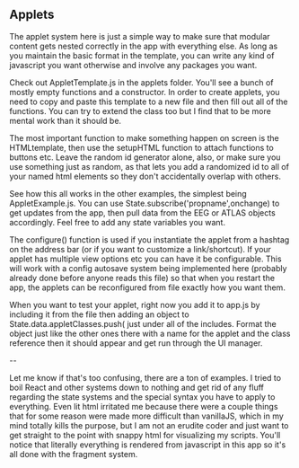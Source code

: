 ## Applets
The applet system here is just a simple way to make sure that modular content gets nested correctly in the app with everything else. As long as you maintain the basic format in the template, you can write any kind of javascript you want otherwise and involve any packages you want.

Check out AppletTemplate.js in the applets folder. You'll see a bunch of mostly empty functions and a constructor. In order to create applets, you need to copy and paste this template to a new file and then fill out all of the functions. You can try to extend the class too but I find that to be more mental work than it should be. 

The most important function to make something happen on screen is the HTMLtemplate, then use the setupHTML function to attach functions to buttons etc. Leave the random id generator alone, also, or make sure you use something just as random, as that lets you add a randomized id to all of your named html elements so they don't accidentally overlap with others. 

See how this all works in the other examples, the simplest being AppletExample.js. You can use State.subscribe('propname',onchange) to get updates from the app, then pull data from the EEG or ATLAS objects accordingly. Feel free to add any state variables you want. 

The configure() function is used if you instantiate the applet from a hashtag on the address bar (or if you want to customize a link/shortcut). If your applet has multiple view options etc you can have it be configurable. This will work with a config autosave system being implemented here (probably already done before anyone reads this file) so that when you restart the app, the applets can be reconfigured from file exactly how you want them.

When you want to test your applet, right now you add it to app.js by including it from the file then adding an object to 
State.data.appletClasses.push( just under all of the includes. Format the object just like the other ones there with a name for the applet and the class reference then it should appear and get run through the UI manager.

--

Let me know if that's too confusing, there are a ton of examples. I tried to boil React and other systems down to nothing and get rid of any fluff regarding the state systems and the special syntax you have to apply to everything. Even lit html irritated me because there were a couple things that for some reason were made more difficult than vanillaJS, which in my mind totally kills the purpose, but I am not an erudite coder and just want to get straight to the point with snappy html for visualizing my scripts. You'll notice that literally everything is rendered from javascript in this app so it's all done with the fragment system.